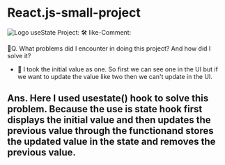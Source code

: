 # React.js-small-project

![Logo]([https://dev-to-uploads.s3.amazonaws.com/uploads/articles/th5xamgrr6se0x5ro4g6.png](https://res.cloudinary.com/practicaldev/image/fetch/s--x8REEhB6--/c_imagga_scale,f_auto,fl_progressive,h_500,q_auto,w_1000/https://dev-to-uploads.s3.amazonaws.com/i/0grvqdho7rcyhrj1pspk.png))  useState Project:
 🛠 like-Comment: 

🧠Q. What problems did I encounter in doing this project? And how did I solve it?

  - 🤔 I took the initial value as one. So first we can see one in the UI but if we want to update the value like two then we can't update in the UI.
## Ans. Here I used usestate() hook to solve this problem. Because the use is state hook first displays the initial value and then updates the previous value through the functionand stores the updated value in the state and removes the previous value.
   
